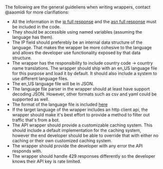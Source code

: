 The following are the general guideliens when writing wrappers, contact @aaomidi for more clarifiations:

- All the information in the [ip full response](https://ipinfo.io/developers/responses#full-response) and the [asn full response](https://ipinfo.io/developers/asn) must be included in the code.
- They should be accessible using named variables (assuming the language has them).
- The IP field should preferebly be an internal data structure of the language. That makes the wrapper be more cohesive to the language and allows the developer use functionality exposed by that data structure.
- The wrapper has the responsibility to include country code -> country name translations. The wrapper should ship with an en_US language file for this purpose and load it by default. It should also include a system to use different language files.
- The en_US language file will be in JSON.
- The language file parser in the wrapper should at least have support decoding JSON. However, other formats such as csv and yaml could be supported as well.
- The format of the language file is included [here](en_US.json)
- If the target language of the wrapper includes an http client api, the wrapper should make it's best effort to provide a method to filter out traffic that's from a bot.
- The API wrapper should provide a customizable caching system. This should include a default implementation for the caching system, however the end developer should be able to override that with either no caching or their own customized caching system.
- The wrapper should provide the developer with any error the API responds with.
- The wrapper should handle 429 responses differently so the developer knows their API key is rate limited.